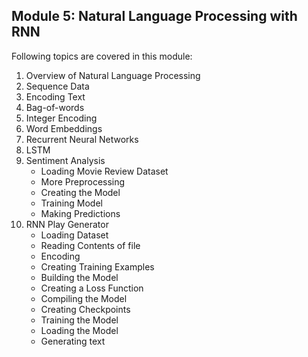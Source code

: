 ## Module 5: Natural Language Processing with RNN
Following topics are covered in this module:
1. Overview of Natural Language Processing
3. Sequence Data
4. Encoding Text
5. Bag-of-words
6. Integer Encoding
7. Word Embeddings
8. Recurrent Neural Networks
9. LSTM
10. Sentiment Analysis
    * Loading Movie Review Dataset
    * More Preprocessing
    * Creating the Model
    * Training Model
    * Making Predictions
11. RNN Play Generator
    * Loading Dataset
    * Reading Contents of file
    * Encoding
    * Creating Training Examples
    * Building the Model
    * Creating a Loss Function
    * Compiling the Model
    * Creating Checkpoints
    * Training the Model
    * Loading the Model
    * Generating text
